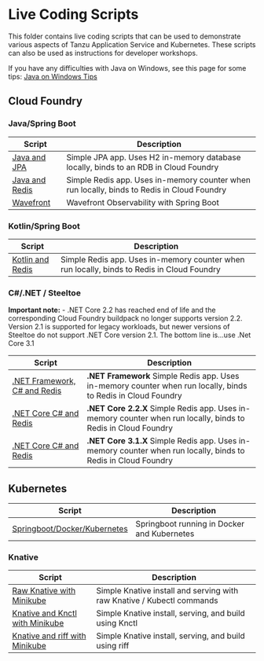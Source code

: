 # Live Coding Scripts

This folder contains live coding scripts that can be used to demonstrate various aspects of Tanzu Application Service and Kubernetes. These scripts can also be used as instructions for developer workshops.

If you have any difficulties with Java on Windows, see this page for some tips: [Java on Windows Tips](JavaInstallOnWindows.md)

## Cloud Foundry

### Java/Spring Boot

Script | Description
--|--
[Java and JPA](JavaJPA.MD)| Simple JPA app. Uses H2 in-memory database locally, binds to an RDB in Cloud Foundry 
[Java and Redis](JavaRedis.MD) | Simple Redis app. Uses in-memory counter when run locally, binds to Redis in Cloud Foundry
[Wavefront](JavaWavefront.MD) | Wavefront Observability with Spring Boot

### Kotlin/Spring Boot

Script | Description
--|--
[Kotlin and Redis](KotlinRedis.MD) | Simple Redis app. Uses in-memory counter when run locally, binds to Redis in Cloud Foundry

### C#/.NET / Steeltoe

**Important note:** - .NET Core 2.2 has reached end of life and the corresponding Cloud Foundry buildpack no longer supports version 2.2. Version 2.1 is supported for legacy workloads, but newer versions of Steeltoe do not support .NET Core version 2.1. The bottom line is...use .Net Core 3.1

Script | Description
--|--
[.NET Framework, C# and Redis](DotNetFrameworkRedis.md) | **.NET Framework** Simple Redis app. Uses in-memory counter when run locally, binds to Redis in Cloud Foundry
[.NET Core C# and Redis](DotNetCoreRedis.md) | **.NET Core 2.2.X** Simple Redis app. Uses in-memory counter when run locally, binds to Redis in Cloud Foundry
[.NET Core C# and Redis](DotNetCoreRedis-V3.md) | **.NET Core 3.1.X** Simple Redis app. Uses in-memory counter when run locally, binds to Redis in Cloud Foundry

## Kubernetes

Script | Description
--|--
[Springboot/Docker/Kubernetes](JavaDockerK8s.md) | Springboot running in Docker and Kubernetes 

### Knative

Script | Description
--|--
[Raw Knative with Minikube](KnativeMinikube.md) | Simple Knative install and serving with raw Knative / Kubectl commands
[Knative and Knctl with Minikube](KnativeAndKnctlMinikube.md) | Simple Knative install, serving, and build using Knctl
[Knative and riff with Minikube](KnativeAndRiffMinikube.md) | Simple Knative install, serving, and build using riff

